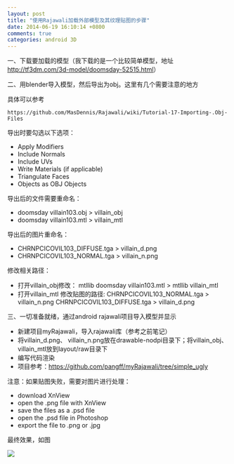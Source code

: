 ```yaml
---
layout: post
title: "使用Rajawali加载外部模型及其纹理贴图的步骤"
date: 2014-06-19 16:10:14 +0800
comments: true
categories: android 3D
---
```

一、下载要加载的模型（我下载的是一个比较简单模型，地址<http://tf3dm.com/3d-model/doomsday-52515.html>）
<!--more-->

二、用blender导入模型，然后导出为obj。这里有几个需要注意的地方

具体可以参考
	
	https://github.com/MasDennis/Rajawali/wiki/Tutorial-17-Importing-.Obj-Files


 导出时要勾选以下选项： 

   * Apply Modifiers
   * Include Normals
   * Include UVs
   * Write Materials (if applicable)
   * Triangulate Faces
   * Objects as OBJ Objects     

  导出后的文件需要重命名： 

   * doomsday villain103.obj > villain_obj
   * doomsday villain103.mtl > villain_mtl

导出后的图片重命名： 

   * CHRNPCICOVIL103_DIFFUSE.tga > villain_d.png
   * CHRNPCICOVIL103_NORMAL.tga > villain_n.png

 
 修改相关路径： 

   * 打开villain_obj修改： mtllib doomsday villain103.mtl >  mtllib villain_mtl
   * 打开villain_mtl 修改贴图的路径: CHRNPCICOVIL103_NORMAL.tga > villain_n.png  CHRNPCICOVIL103_DIFFUSE.tga >  villain_d.png


三、一切准备就绪，通过android rajawali项目导入模型并显示

   * 新建项目myRajawali，导入rajawali库（参考之前笔记）
   * 将villain_d.png、 villain_n.png放在drawable-nodpi目录下；将villain_obj、villain_mtl放到layout/raw目录下
   * 编写代码渲染
   * 项目参考：https://github.com/pangff/myRajawali/tree/simple_ugly

注意：如果贴图失败，需要对图片进行处理：


   * download XnView
   * open the .png file with XnView
   * save the files as a .psd file
   * open the .psd file in Photoshop
   * export the file to .png or .jpg

最终效果，如图

![](http://www.pffair.com/images/24.png)